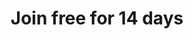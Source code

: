 ---
title: Join free for 14 days
redirect_to: https://docs.google.com/forms/d/e/1FAIpQLSehCi2U_gs-7uD6oYi9SO9p5Swk8gkQmZCQEsihh2dYNOYQEw/viewform?usp=sf_link
---